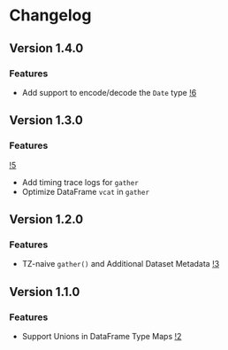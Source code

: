 # Changelog

## Version 1.4.0

### Features
* Add support to encode/decode the `Date` type [!6](https://gitlab.invenia.ca/invenia/Datafeeds/DataClient.jl/-/merge_requests/6)

## Version 1.3.0

### Features
[!5](https://gitlab.invenia.ca/invenia/Datafeeds/DataClient.jl/-/merge_requests/5)
* Add timing trace logs for `gather`
* Optimize DataFrame `vcat` in `gather`

## Version 1.2.0

### Features
* TZ-naive `gather()` and Additional Dataset Metadata [!3](https://gitlab.invenia.ca/invenia/Datafeeds/DataClient.jl/-/merge_requests/3)


## Version 1.1.0

### Features
* Support Unions in DataFrame Type Maps [!2](https://gitlab.invenia.ca/invenia/Datafeeds/DataClient.jl/-/merge_requests/2)
